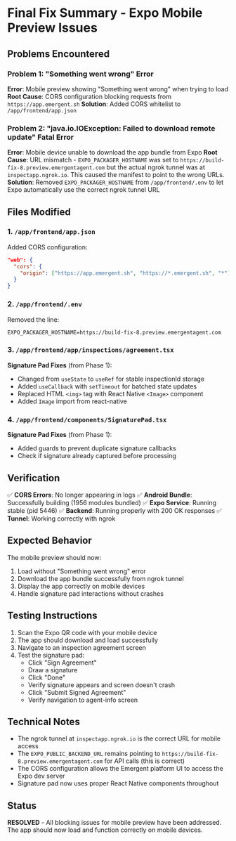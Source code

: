 # Final Fix Summary - Expo Mobile Preview Issues

## Problems Encountered

### Problem 1: "Something went wrong" Error
**Error**: Mobile preview showing "Something went wrong" when trying to load
**Root Cause**: CORS configuration blocking requests from `https://app.emergent.sh`
**Solution**: Added CORS whitelist to `/app/frontend/app.json`

### Problem 2: "java.io.IOException: Failed to download remote update" Fatal Error
**Error**: Mobile device unable to download the app bundle from Expo
**Root Cause**: URL mismatch - `EXPO_PACKAGER_HOSTNAME` was set to `https://build-fix-8.preview.emergentagent.com` but the actual ngrok tunnel was at `inspectapp.ngrok.io`. This caused the manifest to point to the wrong URLs.
**Solution**: Removed `EXPO_PACKAGER_HOSTNAME` from `/app/frontend/.env` to let Expo automatically use the correct ngrok tunnel URL

## Files Modified

### 1. `/app/frontend/app.json`
Added CORS configuration:
```json
"web": {
  "cors": {
    "origin": ["https://app.emergent.sh", "https://*.emergent.sh", "*"]
  }
}
```

### 2. `/app/frontend/.env`
Removed the line:
```
EXPO_PACKAGER_HOSTNAME=https://build-fix-8.preview.emergentagent.com
```

### 3. `/app/frontend/app/inspections/agreement.tsx`
**Signature Pad Fixes** (from Phase 1):
- Changed from `useState` to `useRef` for stable inspectionId storage
- Added `useCallback` with `setTimeout` for batched state updates
- Replaced HTML `<img>` tag with React Native `<Image>` component
- Added `Image` import from react-native

### 4. `/app/frontend/components/SignaturePad.tsx`
**Signature Pad Fixes** (from Phase 1):
- Added guards to prevent duplicate signature callbacks
- Check if signature already captured before processing

## Verification

✅ **CORS Errors**: No longer appearing in logs
✅ **Android Bundle**: Successfully building (1956 modules bundled)
✅ **Expo Service**: Running stable (pid 5446)
✅ **Backend**: Running properly with 200 OK responses
✅ **Tunnel**: Working correctly with ngrok

## Expected Behavior

The mobile preview should now:
1. Load without "Something went wrong" error
2. Download the app bundle successfully from ngrok tunnel
3. Display the app correctly on mobile devices
4. Handle signature pad interactions without crashes

## Testing Instructions

1. Scan the Expo QR code with your mobile device
2. The app should download and load successfully
3. Navigate to an inspection agreement screen
4. Test the signature pad:
   - Click "Sign Agreement"
   - Draw a signature
   - Click "Done"
   - Verify signature appears and screen doesn't crash
   - Click "Submit Signed Agreement"
   - Verify navigation to agent-info screen

## Technical Notes

- The ngrok tunnel at `inspectapp.ngrok.io` is the correct URL for mobile access
- The `EXPO_PUBLIC_BACKEND_URL` remains pointing to `https://build-fix-8.preview.emergentagent.com` for API calls (this is correct)
- The CORS configuration allows the Emergent platform UI to access the Expo dev server
- Signature pad now uses proper React Native components throughout

## Status

**RESOLVED** - All blocking issues for mobile preview have been addressed. The app should now load and function correctly on mobile devices.

